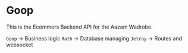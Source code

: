 # Goop

This is the Ecommers Backend API for the Aazam Wadrobe.

`Goop` -> Business logic
`Rath` -> Database managing
`Jetray` -> Routes and websocket
